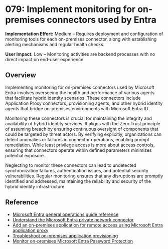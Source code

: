 # 079: Implement monitoring for on-premises connectors used by Entra

**Implementation Effort:** Medium – Requires deployment and configuration of monitoring tools for each on-premises connector, along with establishing alerting mechanisms and regular health checks.

**User Impact:** Low – Monitoring activities are backend processes with no direct impact on end-user experience.

## Overview

Implementing monitoring for on-premises connectors used by Microsoft Entra involves overseeing the health and performance of various agents that facilitate hybrid identity scenarios. These connectors include Application Proxy connectors, provisioning agents, and other hybrid identity agents that bridge on-premises environments with Microsoft Entra ID.

Monitoring these connectors is crucial for maintaining the integrity and availability of hybrid identity services. It aligns with the Zero Trust principle of assuming breach by ensuring continuous oversight of components that could be targeted by threat actors. By verifying explicitly, organizations can detect anomalies or failures in connector operations, enabling prompt remediation. While least privilege access is more about access controls, ensuring that connectors operate within defined parameters minimizes potential exposure.

Neglecting to monitor these connectors can lead to undetected synchronization failures, authentication issues, and potential security vulnerabilities. Regular monitoring ensures that any disruptions are promptly identified and addressed, maintaining the reliability and security of the hybrid identity infrastructure.

## Reference

* [Microsoft Entra general operations guide reference](https://learn.microsoft.com/en-us/entra/architecture/ops-guide-ops#on-premises-agents-logs)
* [Understand the Microsoft Entra private network connector](https://learn.microsoft.com/en-us/entra/global-secure-access/concept-connectors)
* [Add an on-premises application for remote access using Microsoft Entra application proxy](https://learn.microsoft.com/en-us/entra/identity/app-proxy/application-proxy-add-on-premises-application)
* [Troubleshoot on-premises application provisioning](https://learn.microsoft.com/en-us/entra/identity/app-provisioning/on-premises-ecma-troubleshoot)
* [Monitor on-premises Microsoft Entra Password Protection](https://learn.microsoft.com/en-us/entra/identity/authentication/howto-password-ban-bad-on-premises-monitor)

